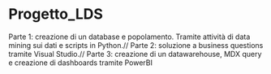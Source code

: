 # Progetto_LDS
Parte 1: creazione di un database e popolamento. Tramite attività di data mining sui dati e scripts in Python.//
Parte 2: soluzione a business questions tramite Visual Studio.//
Parte 3: creazione di un datawarehouse, MDX query e creazione di dashboards tramite PowerBI
